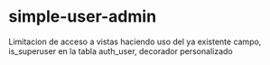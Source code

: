 # simple-user-admin
Limitacion de acceso a vistas haciendo uso del ya existente campo, is_superuser en la tabla auth_user, decorador personalizado
